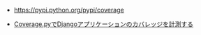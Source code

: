 - https://pypi.python.org/pypi/coverage

- [Coverage.pyでDjangoアプリケーションのカバレッジを計測する](http://qiita.com/csakatoku/items/32bbfacbf85e43f1950d)
